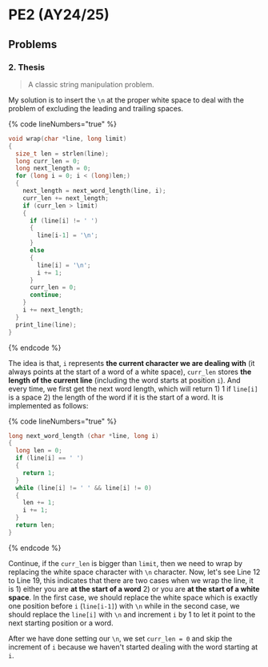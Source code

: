 # PE2 (AY24/25)

## Problems

### 2. Thesis

> A classic string manipulation problem.

My solution is to insert the `\n` at the proper white space to deal with the problem of excluding the leading and trailing spaces.&#x20;

{% code lineNumbers="true" %}
```c
void wrap(char *line, long limit)
{
  size_t len = strlen(line);
  long curr_len = 0;
  long next_length = 0;
  for (long i = 0; i < (long)len;)
  {
    next_length = next_word_length(line, i);
    curr_len += next_length;
    if (curr_len > limit)
    {
      if (line[i] != ' ')
      {
        line[i-1] = '\n';
      }
      else
      {
        line[i] = '\n';
        i += 1;
      }
      curr_len = 0;
      continue;
    }
    i += next_length;
  }
  print_line(line);
}
```
{% endcode %}

The idea is that, `i` represents **the current character we are dealing with** (it always points at the start of a word of a white space), `curr_len` stores **the length of the current line** (including the word starts at position `i`). And every time, we first get the next word length, which will return 1) 1 if `line[i]` is a space 2) the length of the word if it is the start of a word. It is implemented as follows:

{% code lineNumbers="true" %}
```c
long next_word_length (char *line, long i)
{
  long len = 0;
  if (line[i] == ' ')
  {
    return 1;
  }
  while (line[i] != ' ' && line[i] != 0)
  {
    len += 1;
    i += 1;
  }
  return len;
}
```
{% endcode %}

Continue, if the `curr_len` is bigger than `limit`, then we need to wrap by replacing the white space character with `\n` character. Now, let's see Line 12 to Line 19, this indicates that there are two cases when we wrap the line, it is 1) either you are **at the start of a word** 2) or you are **at the start of a white space**. In the first case, we should replace the white space which is exactly one position before `i` (`line[i-1]`) with `\n` while in the second case, we should replace the `line[i]` with `\n` and increment `i` by 1 to let it point to the next starting position or a word.

After we have done setting our `\n`, we set `curr_len = 0` and skip the increment of `i` because we haven't started dealing with the word starting at `i`.
